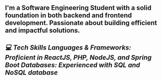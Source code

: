 
I'm a Software Engineering Student with a solid foundation in both backend and 
frontend development. Passionate about building efficient and impactful solutions.
--------------------------------------------------
*💻 Tech Skills
Languages & Frameworks:
Proficient in ReactJS, PHP, NodeJS, and Spring Boot
Databases:
Experienced with SQL and NoSQL database* 
--------------------------------------------------

